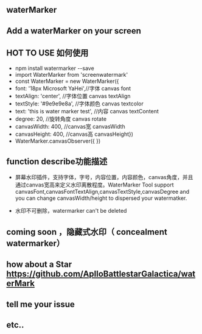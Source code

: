 ## waterMarker
## Add a waterMarker on your screen

## HOT TO USE 如何使用

* npm install watermarker --save
* import WaterMarker from 'screenwatermark'
* const WaterMarker = new WaterMarker({  
* font: '18px Microsoft YaHei',//字体 canvas font
* textAlign: 'center', //字体位置 canvas textAlign
* textStyle: '#9e9e9e8a', //字体颜色 canvas textcolor
* text: 'this is water marker test', //内容 canvas textContent
* degree: 20, //旋转角度 canvas rotate
* canvasWidth: 400, //canvas宽 canvasWidth 
* canvasHeight: 400, //canvas高 canvasHeight})
* WaterMarker.canvasObserver({
 })

## function describe功能描述
* 屏幕水印插件，支持字体，字号，内容位置，内容颜色，canvas角度，并且通过canvas宽高来定义水印离散程度。WaterMarker Tool support canvasFont,canvasFontTextAlign,canvasTextStyle,canvasDegree and you can change canvasWidth/height to dispersed your watermatker.

* 水印不可删除，watermarker can't be deleted
## coming soon ，隐藏式水印（ concealment watermarker）
## how about a Star https://github.com/AplloBattlestarGalactica/waterMark  
## tell me your issue
## etc..